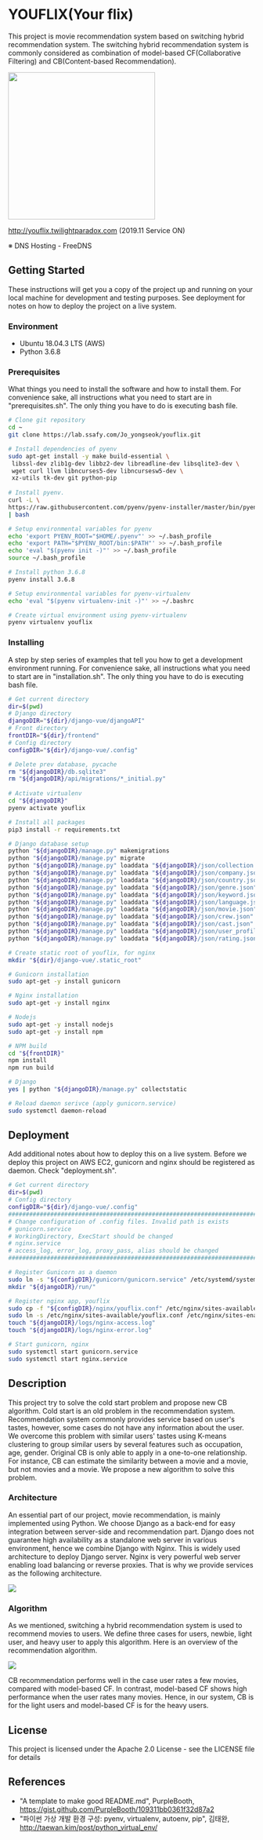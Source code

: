 # YOUFLIX(Your flix)

This project is movie recommendation system based on switching hybrid recommendation system. The switching hybrid recommendation system is commonly considered as combination of model-based CF(Collaborative Filtering) and CB(Content-based Recommendation).

<img src="img/logo.png" width="300" height="300" align="center">



http://youflix.twilightparadox.com (2019.11 Service ON)

※ DNS Hosting - FreeDNS



## Getting Started

These instructions will get you a copy of the project up and running on your local machine for development and testing purposes. See deployment for notes on how to deploy the project on a live system.



### Environment

- Ubuntu 18.04.3 LTS (AWS)
- Python 3.6.8



### Prerequisites

What things you need to install the software and how to install them. For convenience sake, all instructions what you need to start are in "prerequisites.sh". The only thing you have to do is executing bash file.

```bash
# Clone git repository
cd ~
git clone https://lab.ssafy.com/Jo_yongseok/youflix.git

# Install dependencies of pyenv
sudo apt-get install -y make build-essential \
 libssl-dev zlib1g-dev libbz2-dev libreadline-dev libsqlite3-dev \
 wget curl llvm libncurses5-dev libncursesw5-dev \
 xz-utils tk-dev git python-pip
 
# Install pyenv.
curl -L \
https://raw.githubusercontent.com/pyenv/pyenv-installer/master/bin/pyenv-installer \
| bash

# Setup environmental variables for pyenv
echo 'export PYENV_ROOT="$HOME/.pyenv"' >> ~/.bash_profile
echo 'export PATH="$PYENV_ROOT/bin:$PATH"' >> ~/.bash_profile
echo 'eval "$(pyenv init -)"' >> ~/.bash_profile
source ~/.bash_profile

# Install python 3.6.8
pyenv install 3.6.8

# Setup environmental variables for pyenv-virtualenv
echo 'eval "$(pyenv virtualenv-init -)"' >> ~/.bashrc

# Create virtual environment using pyenv-virtualenv
pyenv virtualenv youflix
```



### Installing

A step by step series of examples that tell you how to get a development environment running. For convenience sake, all instructions what you need to start are in "installation.sh". The only thing you have to do is executing bash file.

```bash
# Get current directory
dir=$(pwd)
# Django directory
djangoDIR="${dir}/django-vue/djangoAPI"
# Front directory
frontDIR="${dir}/frontend"
# Config directory
configDIR="${dir}/django-vue/.config"

# Delete prev database, pycache
rm "${djangoDIR}/db.sqlite3"
rm "${djangoDIR}/api/migrations/*_initial.py"
 
# Activate virtualenv
cd "${djangoDIR}"
pyenv activate youflix

# Install all packages
pip3 install -r requirements.txt

# Django database setup
python "${djangoDIR}/manage.py" makemigrations
python "${djangoDIR}/manage.py" migrate
python "${djangoDIR}/manage.py" loaddata "${djangoDIR}/json/collection.json"
python "${djangoDIR}/manage.py" loaddata "${djangoDIR}/json/company.json"
python "${djangoDIR}/manage.py" loaddata "${djangoDIR}/json/country.json"
python "${djangoDIR}/manage.py" loaddata "${djangoDIR}/json/genre.json"
python "${djangoDIR}/manage.py" loaddata "${djangoDIR}/json/keyword.json"
python "${djangoDIR}/manage.py" loaddata "${djangoDIR}/json/language.json"
python "${djangoDIR}/manage.py" loaddata "${djangoDIR}/json/movie.json"
python "${djangoDIR}/manage.py" loaddata "${djangoDIR}/json/crew.json"
python "${djangoDIR}/manage.py" loaddata "${djangoDIR}/json/cast.json"
python "${djangoDIR}/manage.py" loaddata "${djangoDIR}/json/user_profile_cluster.json"
python "${djangoDIR}/manage.py" loaddata "${djangoDIR}/json/rating.json"

# Create static root of youflix, for nginx
mkdir "${dir}/django-vue/.static_root"

# Gunicorn installation
sudo apt-get -y install gunicorn

# Nginx installation
sudo apt-get -y install nginx

# Nodejs
sudo apt-get -y install nodejs
sudo apt-get -y install npm

# NPM build
cd "${frontDIR}"
npm install
npm run build

# Django 
yes | python "${djangoDIR}/manage.py" collectstatic

# Reload daemon serivce (apply gunicorn.service)
sudo systemctl daemon-reload

```



## Deployment

Add additional notes about how to deploy this on a live system. Before we deploy this project on AWS EC2, gunicorn and nginx should be registered as daemon. Check "deployment.sh".

```bash
# Get current directory
dir=$(pwd)
# Config directory
configDIR="${dir}/django-vue/.config"
########################################################################
# Change configuration of .config files. Invalid path is exists
# gunicorn.service
# WorkingDirectory, ExecStart should be changed 
# nginx.service
# access_log, error_log, proxy_pass, alias should be changed
########################################################################

# Register Gunicorn as a daemon
sudo ln -s "${configDIR}/gunicorn/gunicorn.service" /etc/systemd/system/
mkdir "${djangoDIR}/run/"

# Register nginx app, youflix
sudo cp -f "${configDIR}/nginx/youflix.conf" /etc/nginx/sites-available/
sudo ln -s /etc/nginx/sites-available/youflix.conf /etc/nginx/sites-enabled/
touch "${djangoDIR}/logs/nginx-access.log"
touch "${djangoDIR}/logs/nginx-error.log"

# Start gunicorn, nginx
sudo systemctl start gunicorn.service
sudo systemctl start nginx.service

```



## Description

This project try to solve the cold start problem and propose new CB algorithm. Cold start is an old problem in the recommendation system. Recommendation system commonly provides service based on user's tastes, however, some cases do not have any information about the user. We overcome this problem with similar users' tastes using K-means clustering to group similar users by several features such as occupation, age, gender. Original CB is only able to apply in a one-to-one relationship. For instance, CB can estimate the similarity between a movie and a movie, but not movies and a movie. We propose a new algorithm to solve this problem.



### Architecture

An essential part of our project, movie recommendation, is mainly implemented using Python. We choose Django as a back-end for easy integration between server-side and recommendation part. Django does not guarantee high availability as a standalone web server in various environment, hence we combine Django with Nginx. This is widely used architecture to deploy Django server. Nginx is very powerful web server enabling load balancing or reverse proxies. That is why we provide services as the following architecture.  

<img src="img/architecture_img.png" align="center">



### Algorithm

As we mentioned, switching a hybrid recommendation system is used to recommend movies to users. We define three cases for users, newbie, light user, and heavy user to apply this algorithm. Here is an overview of the recommendation algorithm.

<img src="img/algorithm_img.png" align="center">

CB recommendation performs well in the case user rates a few movies, compared with model-based CF. In contrast, model-based CF shows high performance when the user rates many movies.  Hence, in our system, CB is for the light users and model-based CF is for the heavy users. 



## License

This project is licensed under the Apache 2.0 License - see the LICENSE file for details



## References

- "A template to make good README.md", PurpleBooth, https://gist.github.com/PurpleBooth/109311bb0361f32d87a2 
- "파이썬 가상 개발 환경 구성: pyenv, virtualenv, autoenv, pip", 김태완, http://taewan.kim/post/python_virtual_env/